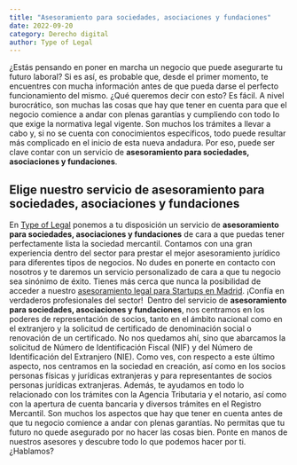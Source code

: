 ```yaml
---
title: "Asesoramiento para sociedades, asociaciones y fundaciones"
date: 2022-09-20
category: Derecho digital
author: Type of Legal
---
```


¿Estás pensando en poner en marcha un negocio que puede asegurarte tu futuro laboral? Si es así, es probable que, desde el primer momento, te encuentres con mucha información antes de que pueda darse el perfecto funcionamiento del mismo. ¿Qué queremos decir con esto? Es fácil. A nivel burocrático, son muchas las cosas que hay que tener en cuenta para que el negocio comience a andar con plenas garantías y cumpliendo con todo lo que exige la normativa legal vigente. Son muchos los trámites a llevar a cabo y, si no se cuenta con conocimientos específicos, todo puede resultar más complicado en el inicio de esta nueva andadura. Por eso, puede ser clave contar con un servicio de **asesoramiento para sociedades, asociaciones y fundaciones**.

**Elige nuestro servicio de asesoramiento para sociedades, asociaciones y fundaciones** 
----------------------------------------------------------------------------------------

En [Type of Legal](https://typeoflegal.com/) ponemos a tu disposición un servicio de **asesoramiento para sociedades, asociaciones y fundaciones** de cara a que puedas tener perfectamente lista la sociedad mercantil. Contamos con una gran experiencia dentro del sector para prestar el mejor asesoramiento jurídico para diferentes tipos de negocios. No dudes en ponerte en contacto con nosotros y te daremos un servicio personalizado de cara a que tu negocio sea sinónimo de éxito. Tienes más cerca que nunca la posibilidad de acceder a nuestro [asesoramiento legal para Startups en Madrid](https://typeoflegal.com/asesoramiento-legal-startups-madrid/). ¡Confía en verdaderos profesionales del sector!  Dentro del servicio de **asesoramiento para sociedades, asociaciones y fundaciones**, nos centramos en los poderes de representación de socios, tanto en el ámbito nacional como en el extranjero y la solicitud de certificado de denominación social o renovación de un certificado. No nos quedamos ahí, sino que abarcamos la solicitud de Número de Identificación Fiscal (NIF) y del Número de Identificación del Extranjero (NIE). Como ves, con respecto a este último aspecto, nos centramos en la sociedad en creación, así como en los socios personas físicas y jurídicas extranjeras y para representantes de socios personas jurídicas extranjeras. Además, te ayudamos en todo lo relacionado con los trámites con la Agencia Tributaria y el notario, así como con la apertura de cuenta bancaria y diversos trámites en el Registro Mercantil. Son muchos los aspectos que hay que tener en cuenta antes de que tu negocio comience a andar con plenas garantías. No permitas que tu futuro no quede asegurado por no hacer las cosas bien. Ponte en manos de nuestros asesores y descubre todo lo que podemos hacer por ti. ¿Hablamos?
